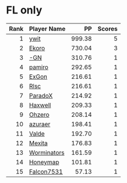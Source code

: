 # FL only
| Rank | Player Name |  PP  | Scores |
| ----:|:----------- | ----:| ------:|
| 1 | [ywit](https://osu.ppy.sh/u/4459864) | 999.38 | 5 |
| 2 | [Ekoro](https://osu.ppy.sh/u/284905) | 730.04 | 3 |
| 3 | [-GN](https://osu.ppy.sh/u/895581) | 310.76 | 1 |
| 4 | [pamiro](https://osu.ppy.sh/u/2095634) | 292.65 | 1 |
| 5 | [ExGon](https://osu.ppy.sh/u/214187) | 216.61 | 1 |
| 6 | [Rlsc](https://osu.ppy.sh/u/2110845) | 216.61 | 1 |
| 7 | [ParadoX](https://osu.ppy.sh/u/3424394) | 214.92 | 1 |
| 8 | [Haxwell](https://osu.ppy.sh/u/1726105) | 209.33 | 1 |
| 9 | [Ohzero](https://osu.ppy.sh/u/646264) | 208.14 | 1 |
| 10 | [azuraer](https://osu.ppy.sh/u/145851) | 198.41 | 1 |
| 11 | [Valde](https://osu.ppy.sh/u/208531) | 192.70 | 1 |
| 12 | [Mexita](https://osu.ppy.sh/u/1800183) | 176.83 | 1 |
| 13 | [Worminators](https://osu.ppy.sh/u/5262493) | 161.59 | 1 |
| 14 | [Honeymap](https://osu.ppy.sh/u/2405358) | 101.81 | 1 |
| 15 | [Falcon7531](https://osu.ppy.sh/u/812563) | 57.13 | 1 |
